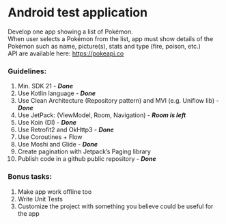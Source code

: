 
# Android test application  
  Develop one app showing a list of Pokémon.    
When user selects a Pokémon from the list, app must show details of the Pokémon such as name, picture(s), stats and type (fire, poison, etc.)  
API are available here: https://pokeapi.co  
    
### Guidelines:  
1. Min. SDK 21  - ***Done***
2. Use Kotlin language  - ***Done***
3. Use Clean Architecture (Repository pattern) and MVI (e.g. Uniflow lib)  - ***Done***
4. Use JetPack: (ViewModel, Room, Navigation) - ***Room is left***
5. Use Koin (DI)  - ***Done***
6. Use Retrofit2 and OkHttp3  - ***Done***
7. Use Coroutines + Flow  
8. Use Moshi and Glide  - ***Done***
9. Create pagination with Jetpack’s Paging library  
10. Publish code in a github public repository  - ***Done***
   
### Bonus tasks:  
1. Make app work offline too  
2. Write Unit Tests     
3. Customize the project with something you believe could be useful for the app